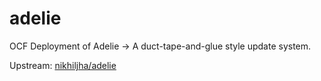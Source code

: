 # adelie

OCF Deployment of Adelie -> A duct-tape-and-glue style update system.

Upstream: [nikhiljha/adelie](https://github.com/nikhiljha/adelie)
